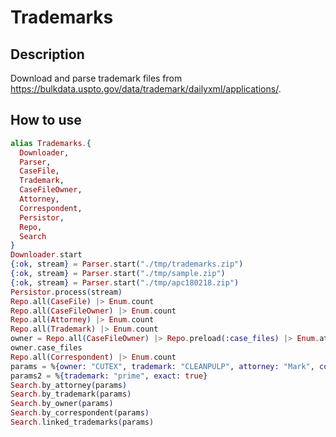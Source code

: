 # Trademarks

## Description

Download and parse trademark files from https://bulkdata.uspto.gov/data/trademark/dailyxml/applications/.

## How to use

```elixir
alias Trademarks.{
  Downloader,
  Parser,
  CaseFile,
  Trademark,
  CaseFileOwner,
  Attorney,
  Correspondent,
  Persistor,
  Repo,
  Search
}
Downloader.start
{:ok, stream} = Parser.start("./tmp/trademarks.zip")
{:ok, stream} = Parser.start("./tmp/sample.zip")
{:ok, stream} = Parser.start("./tmp/apc180218.zip")
Persistor.process(stream)
Repo.all(CaseFile) |> Enum.count
Repo.all(CaseFileOwner) |> Enum.count
Repo.all(Attorney) |> Enum.count
Repo.all(Trademark) |> Enum.count
owner = Repo.all(CaseFileOwner) |> Repo.preload(:case_files) |> Enum.at(0)
owner.case_files
Repo.all(Correspondent) |> Enum.count
params = %{owner: "CUTEX", trademark: "CLEANPULP", attorney: "Mark", correspondent: "Salter"}
params2 = %{trademark: "prime", exact: true}
Search.by_attorney(params)
Search.by_trademark(params)
Search.by_owner(params)
Search.by_correspondent(params)
Search.linked_trademarks(params)
```

